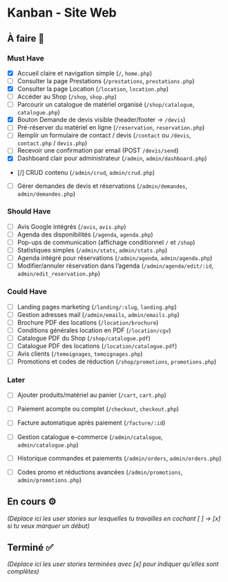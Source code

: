 # Kanban - Site Web

## À faire 📝

### Must Have
- [X] Accueil claire et navigation simple (`/`, `home.php`)
- [ ] Consulter la page Prestations (`/prestations`, `prestations.php`)
- [X] Consulter la page Location (`/location`, `location.php`)
- [ ] Accéder au Shop (`/shop`, `shop.php`)
- [ ] Parcourir un catalogue de matériel organisé (`/shop/catalogue`, `catalogue.php`)
- [X] Bouton Demande de devis visible (header/footer → `/devis`)
- [ ] Pré-réserver du matériel en ligne (`/reservation`, `reservation.php`)
- [ ] Remplir un formulaire de contact / devis (`/contact` ou `/devis`, `contact.php` / `devis.php`)
- [ ] Recevoir une confirmation par email (POST `/devis/send`)
- [X] Dashboard clair pour administrateur (`/admin`, `admin/dashboard.php`)
- [/] CRUD contenu (`/admin/crud`, `admin/crud.php`)
- [ ] Gérer demandes de devis et réservations (`/admin/demandes`, `admin/demandes.php`)

### Should Have
- [ ] Avis Google intégrés (`/avis`, `avis.php`)
- [ ] Agenda des disponibilités (`/agenda`, `agenda.php`)
- [ ] Pop-ups de communication (affichage conditionnel `/` et `/shop`)
- [ ] Statistiques simples (`/admin/stats`, `admin/stats.php`)
- [ ] Agenda intégré pour réservations (`/admin/agenda`, `admin/agenda.php`)
- [ ] Modifier/annuler réservation dans l’agenda (`/admin/agenda/edit/:id`, `admin/edit_reservation.php`)

### Could Have
- [ ] Landing pages marketing (`/landing/:slug`, `landing.php`)
- [ ] Gestion adresses mail (`/admin/emails`, `admin/emails.php`)
- [ ] Brochure PDF des locations (`/location/brochure`)
- [ ] Conditions générales location en PDF (`/location/cgv`)
- [ ] Catalogue PDF du Shop (`/shop/catalogue.pdf`)
- [ ] Catalogue PDF des locations (`/location/catalogue.pdf`)
- [ ] Avis clients (`/temoignages`, `temoignages.php`)
- [ ] Promotions et codes de réduction (`/shop/promotions`, `promotions.php`)

### Later
- [ ] Ajouter produits/matériel au panier (`/cart`, `cart.php`)
- [ ] Paiement acompte ou complet (`/checkout`, `checkout.php`)
- [ ] Facture automatique après paiement (`/facture/:id`)
- [ ] Gestion catalogue e-commerce (`/admin/catalogue`, `admin/catalogue.php`)
- [ ] Historique commandes et paiements (`/admin/orders`, `admin/orders.php`)
- [ ] Codes promo et réductions avancées (`/admin/promotions`, `admin/promotions.php`)


## En cours ⚙️
*(Déplace ici les user stories sur lesquelles tu travailles en cochant [ ] → [x] si tu veux marquer un début)*


## Terminé ✅
*(Déplace ici les user stories terminées avec [x] pour indiquer qu’elles sont complètes)*
